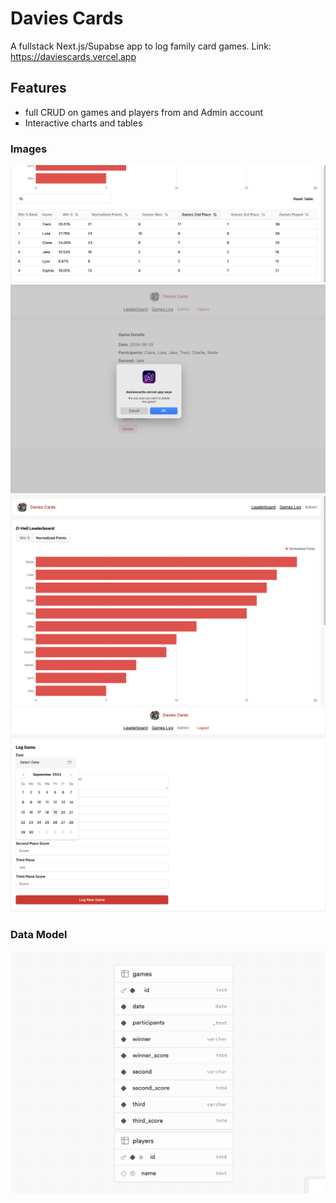 # Davies Cards
A fullstack Next.js/Supabse app to log family card games. Link: https://daviescards.vercel.app

## Features
- full CRUD on games and players from and Admin account
- Interactive charts and tables

### Images
![alt text](image-3.png)
![alt text](image-1.png)
![alt text](image-2.png)
![alt text](image-4.png)

### Data Model
![alt text](image.png)